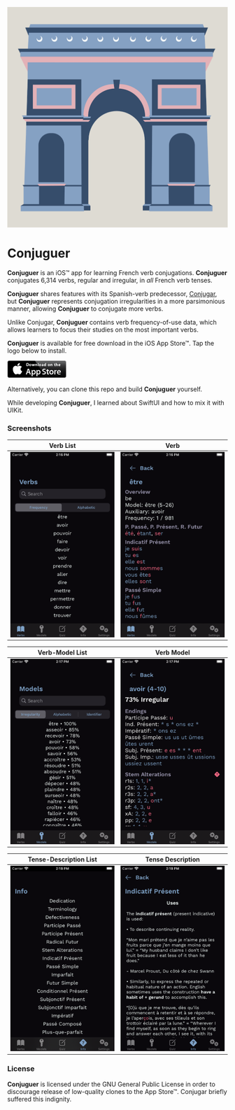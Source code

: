 ![Conjuguer](Images/Splash.png "Conjuguer's Launch Screen")

Conjuguer
=========

**Conjuguer** is an iOS™ app for learning French verb conjugations. **Conjuguer** conjugates 6,314 verbs, regular and irregular, in _all_ French verb tenses.

**Conjuguer** shares features with its Spanish-verb predecessor, [Conjugar](https://itunes.apple.com/us/app/conjugar/id1236500467?mt=8), but **Conjuguer** represents conjugation irregularities in a more parsimonious manner, allowing **Conjuguer** to conjugate more verbs.

Unlike Conjugar, **Conjuguer** contains verb frequency-of-use data, which allows learners to focus their studies on the most important verbs.

**Conjuguer** is available for free download in the iOS App Store™. Tap the logo below to install.

[![Install](apple.png)](https://apps.apple.com/us/app/conjuguer/id1588624373)

Alternatively, you can clone this repo and build **Conjuguer** yourself.

While developing **Conjuguer**, I learned about SwiftUI and how to mix it with UIKit.

### Screenshots

| Verb List | Verb |
| --- | --- |
| ![](Images/verbs.png) | ![](Images/verb.png) |

| Verb-Model List | Verb Model |
| --- | --- |
| ![](Images/models.png) | ![](Images/model.png) |

| Tense-Description List | Tense Description |
| --- | --- |
| ![](Images/infos.png) | ![](Images/info.png) |

### License

**Conjuguer** is licensed under the GNU General Public License in order to discourage release of low-quality clones to the App Store™. Conjugar briefly suffered this indignity.
